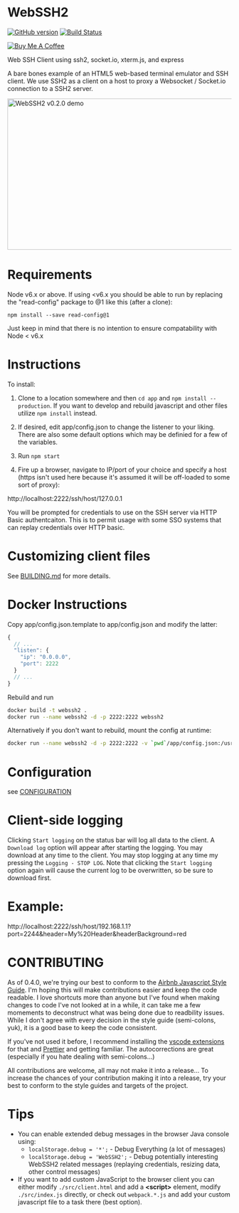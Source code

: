# WebSSH2

<ignorestart>

[![GitHub version](https://badge.fury.io/gh/billchurch%2Fwebssh2.svg)](https://badge.fury.io/gh/billchurch%2Fwebssh2) [![Build Status](https://travis-ci.org/billchurch/webssh2.svg?branch=master)](https://travis-ci.org/billchurch/webssh2)



[![Buy Me A Coffee](https://www.buymeacoffee.com/assets/img/custom_images/orange_img.png)](https://www.buymeacoffee.com/billchurch)

Web SSH Client using ssh2, socket.io, xterm.js, and express

A bare bones example of an HTML5 web-based terminal emulator and SSH client. We use SSH2 as a client on a host to proxy a Websocket / Socket.io connection to a SSH2 server.

<img width="600" height="340" alt="WebSSH2 v0.2.0 demo" src="https://github.com/billchurch/WebSSH2/raw/master/screenshots/demo-800.gif">

# Requirements
Node v6.x or above. If using <v6.x you should be able to run by replacing the "read-config" package to @1 like this (after a clone):

`npm install --save read-config@1
`

Just keep in mind that there is no intention to ensure compatability with Node < v6.x

# Instructions
To install:

1. Clone to a location somewhere and then `cd app` and `npm install --production`. If you want to develop and rebuild javascript and other files utilize `npm install` instead.

2. If desired, edit app/config.json to change the listener to your liking. There are also some default options which may be definied for a few of the variables.

3. Run `npm start`

4. Fire up a browser, navigate to IP/port of your choice and specify a host (https isn't used here because it's assumed it will be off-loaded to
some sort of proxy):

http://localhost:2222/ssh/host/127.0.0.1

You will be prompted for credentials to use on the SSH server via HTTP Basic authentcaiton. This is to permit usage with some SSO systems that can replay credentials over HTTP basic.

# Customizing client files

See [BUILDING.md](BUILDING.md) for more details.

# Docker Instructions

Copy app/config.json.template to app/config.json and modify the latter:

```js
{
  // ...
  "listen": {
    "ip": "0.0.0.0",
    "port": 2222
  }
  // ...
}
```

Rebuild and run

```bash
docker build -t webssh2 .
docker run --name webssh2 -d -p 2222:2222 webssh2
```

Alternatively if you don't want to rebuild, mount the config at runtime:

```bash
docker run --name webssh2 -d -p 2222:2222 -v `pwd`/app/config.json:/usr/src/config.json webssh2
```

<ignoreend>

# Configuration
see [CONFIGURATION](configuration.md)

# Client-side logging
Clicking `Start logging` on the status bar will log all data to the client. A `Download log` option will appear after starting the logging. You may download at any time to the client. You may stop logging at any time my pressing the `Logging - STOP LOG`. Note that clicking the `Start logging` option again will cause the current log to be overwritten, so be sure to download first.

# Example:

http://localhost:2222/ssh/host/192.168.1.1?port=2244&header=My%20Header&headerBackground=red

# CONTRIBUTING
As of 0.4.0, we're trying our best to conform to the [Airbnb Javascript Style Guide](https://airbnb.io/projects/javascript/). I'm hoping this will make contributions easier and keep the code readable. I love shortcuts more than anyone but I've found when making changes to code I've not looked at in a while, it can take me a few momements to deconstruct what was being done due to readbility issues. While I don't agree with every decision in the style guide (semi-colons, yuk), it is a good base to keep the code consistent.

If you've not used it before, I recommend installing the [vscode extensions](https://blog.echobind.com/integrating-prettier-eslint-airbnb-style-guide-in-vscode-47f07b5d7d6a) for that and [Prettier](https://prettier.io/) and getting familiar. The autocorrections are great (especially if you hate dealing with semi-colons...)

All contributions are welcome, all may not make it into a release... To increase the chances of your contribution making it into a release, try your best to conform to the style guides and targets of the project.

# Tips
* You can enable extended debug messages in the browser Java console using:
  * `localStorage.debug = '*';` - Debug Everything (a lot of messages)
  * `localStorage.debug = 'WebSSH2';` - Debug potentially interesting WebSSH2 related messages (replaying credentials, resizing data, other control messages)
* If you want to add custom JavaScript to the browser client you can either modify `./src/client.html` and add a **\<script\>** element, modify `./src/index.js` directly, or check out `webpack.*.js` and add your custom javascript file to a task there (best option).